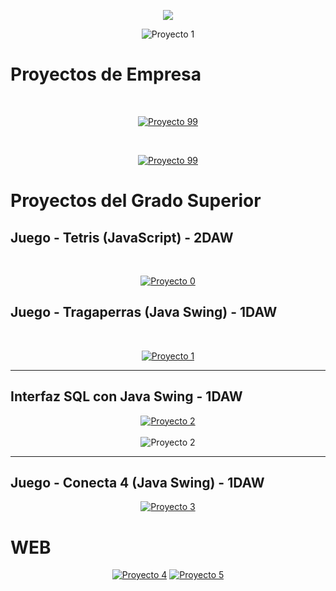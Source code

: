 <p align="center">
<img src="https://readme-typing-svg.demolab.com?font=Itim&weight=1200&size=32&duration=4500&pause=1800&color=44FF44&background=000000&center=true&vCenter=true&random=false&width=435&lines=%F0%9F%92%A0%C2%A1Hello+World!%F0%9F%92%A0"/>
</p>

<p align="center">
    <img src="imagenes/portada2.png" alt="Proyecto 1">
</p>

# Proyectos de Empresa

<br><div align="center">
<a href="https://github.com/Maax3/AzureTwitter" target="_blank">
<img src="imagenes/azureTwitter.png" alt="Proyecto 99">
</a></div>

<br><div align="center">
<a href="https://github.com/Maax3/KafkaCandlestick" target="_blank">
<img src="imagenes/bitcoin.jpg" alt="Proyecto 99">
</a></div>

# Proyectos del Grado Superior

## Juego - Tetris (JavaScript) - 2DAW
<br><div align="center">
<a href="https://github.com/Maax3/tetris" target="_blank">
<img src="imagenes/tetris.gif" alt="Proyecto 0">
</a></div>

## Juego - Tragaperras (Java Swing) - 1DAW
<br><div align="center">
<a href="https://github.com/Maax3/Tragaperras_1DAW" target="_blank">
<img src="imagenes/tragaperras.gif" alt="Proyecto 1">
</a></div>

<hr/>

## Interfaz SQL con Java Swing - 1DAW
<div align="center">
<a href="https://github.com/Maax3/Aplicacion_BDD_1DAW" target="_blank">
<img src="imagenes/x1.png" alt="Proyecto 2">
</a><br><br>
<img src="imagenes/bd7.gif" alt="Proyecto 2">
</div>

<hr/>

## Juego - Conecta 4 (Java Swing) - 1DAW
<div align="center">
<a href="https://github.com/Maax3/Conecta4_1DAW" target="_blank">
<img src="imagenes/conecta4.gif" alt="Proyecto 3">
</a></div>

# WEB

<div align="center">
<a href="https://github.com/Maax3/Prototipo-web-Panaderia" target="_blank">
<img src="imagenes/11.png" alt="Proyecto 4"></a>

<a href="https://github.com/Maax3/Prototipo_web_Fotografia" target="_blank">
<img src="imagenes/fotografia.jpg" alt="Proyecto 5"></a>
</div>

